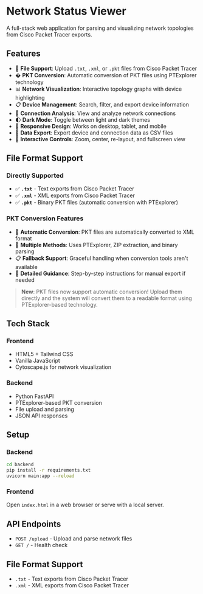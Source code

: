 # Network Status Viewer

A full-stack web application for parsing and visualizing network topologies from Cisco Packet Tracer exports.

## Features

- 📁 **File Support**: Upload `.txt`, `.xml`, or `.pkt` files from Cisco Packet Tracer
- � **PKT Conversion**: Automatic conversion of PKT files using PTExplorer technology
- 📊 **Network Visualization**: Interactive topology graphs with device highlighting
- 📋 **Device Management**: Search, filter, and export device information
- 🔗 **Connection Analysis**: View and analyze network connections
- 🌓 **Dark Mode**: Toggle between light and dark themes
- 📱 **Responsive Design**: Works on desktop, tablet, and mobile
- 💾 **Data Export**: Export device and connection data as CSV files
- 🎯 **Interactive Controls**: Zoom, center, re-layout, and fullscreen view

## File Format Support

### Directly Supported

- ✅ **`.txt`** - Text exports from Cisco Packet Tracer
- ✅ **`.xml`** - XML exports from Cisco Packet Tracer
- ✅ **`.pkt`** - Binary PKT files (automatic conversion with PTExplorer)

### PKT Conversion Features

- 🔧 **Automatic Conversion**: PKT files are automatically converted to XML format
- 🔄 **Multiple Methods**: Uses PTExplorer, ZIP extraction, and binary parsing
- 📋 **Fallback Support**: Graceful handling when conversion tools aren't available
- 📖 **Detailed Guidance**: Step-by-step instructions for manual export if needed

> **New**: PKT files now support automatic conversion! Upload them directly and the system will convert them to a readable format using PTExplorer-based technology.

## Tech Stack

### Frontend

- HTML5 + Tailwind CSS
- Vanilla JavaScript
- Cytoscape.js for network visualization

### Backend

- Python FastAPI
- PTExplorer-based PKT conversion
- File upload and parsing
- JSON API responses

## Setup

### Backend

```bash
cd backend
pip install -r requirements.txt
uvicorn main:app --reload
```

### Frontend

Open `index.html` in a web browser or serve with a local server.

## API Endpoints

- `POST /upload` - Upload and parse network files
- `GET /` - Health check

## File Format Support

- `.txt` - Text exports from Cisco Packet Tracer
- `.xml` - XML exports from Cisco Packet Tracer
